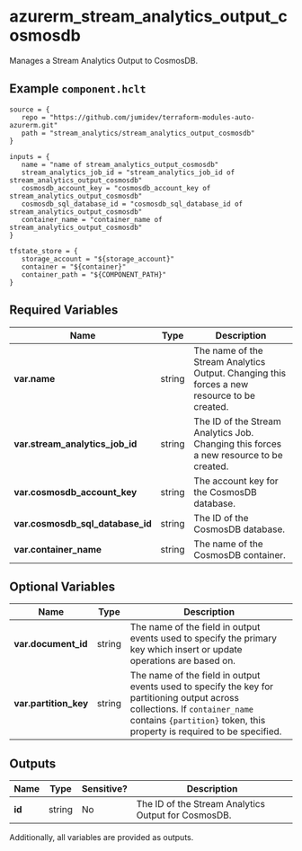 # azurerm_stream_analytics_output_cosmosdb

Manages a Stream Analytics Output to CosmosDB.

## Example `component.hclt`

```hcl
source = {
   repo = "https://github.com/jumidev/terraform-modules-auto-azurerm.git" 
   path = "stream_analytics/stream_analytics_output_cosmosdb" 
}

inputs = {
   name = "name of stream_analytics_output_cosmosdb" 
   stream_analytics_job_id = "stream_analytics_job_id of stream_analytics_output_cosmosdb" 
   cosmosdb_account_key = "cosmosdb_account_key of stream_analytics_output_cosmosdb" 
   cosmosdb_sql_database_id = "cosmosdb_sql_database_id of stream_analytics_output_cosmosdb" 
   container_name = "container_name of stream_analytics_output_cosmosdb" 
}

tfstate_store = {
   storage_account = "${storage_account}" 
   container = "${container}" 
   container_path = "${COMPONENT_PATH}" 
}

```

## Required Variables

| Name | Type |  Description |
| ---- | --------- |  ----------- |
| **var.name** | string |  The name of the Stream Analytics Output. Changing this forces a new resource to be created. | 
| **var.stream_analytics_job_id** | string |  The ID of the Stream Analytics Job. Changing this forces a new resource to be created. | 
| **var.cosmosdb_account_key** | string |  The account key for the CosmosDB database. | 
| **var.cosmosdb_sql_database_id** | string |  The ID of the CosmosDB database. | 
| **var.container_name** | string |  The name of the CosmosDB container. | 

## Optional Variables

| Name | Type |  Description |
| ---- | --------- |  ----------- |
| **var.document_id** | string |  The name of the field in output events used to specify the primary key which insert or update operations are based on. | 
| **var.partition_key** | string |  The name of the field in output events used to specify the key for partitioning output across collections. If `container_name` contains `{partition}` token, this property is required to be specified. | 



## Outputs

| Name | Type | Sensitive? | Description |
| ---- | ---- | --------- | --------- |
| **id** | string | No  | The ID of the Stream Analytics Output for CosmosDB. | 

Additionally, all variables are provided as outputs.
